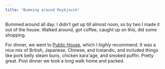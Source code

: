 ```yaml
---
title: "Bumming around Reykjavik"
---
```


Bummed around all day. I didn't get up till almost noon, so by two I made it out of the house. Walked around, got coffee, caught up on this, did some shopping.

For dinner, we went to [Public House](http://www.publichouselv.com/), which I *highly* recommend. It was a nice mix of British, Japanese, Chinese, and Icelandic, and included things like pork belly steam buns, chicken kara'age, and smoked puffin. Pretty great. Post dinner we took a long walk home and packed.
